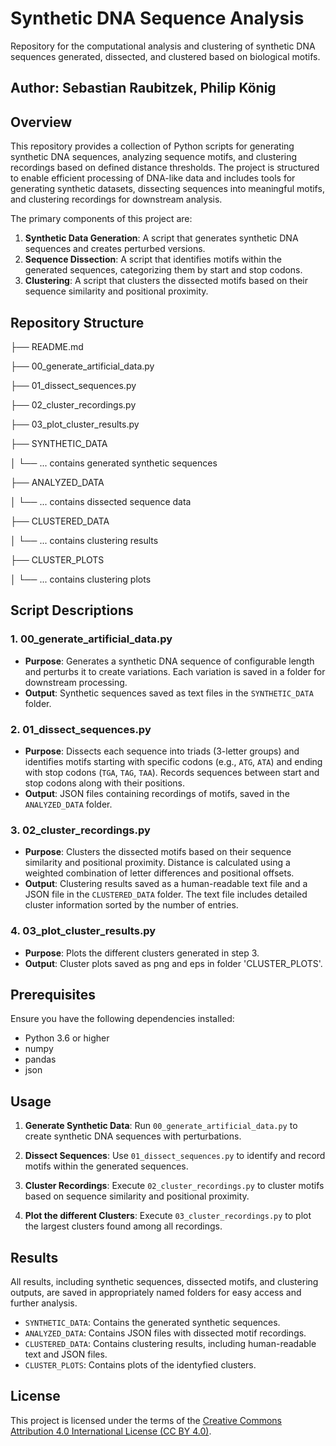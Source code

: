 # Synthetic DNA Sequence Analysis

Repository for the computational analysis and clustering of synthetic DNA sequences generated, dissected, and clustered based on biological motifs.

## Author: Sebastian Raubitzek, Philip König

## Overview

This repository provides a collection of Python scripts for generating synthetic DNA sequences, analyzing sequence motifs, and clustering recordings based on defined distance thresholds. The project is structured to enable efficient processing of DNA-like data and includes tools for generating synthetic datasets, dissecting sequences into meaningful motifs, and clustering recordings for downstream analysis.

The primary components of this project are:

1. **Synthetic Data Generation**: A script that generates synthetic DNA sequences and creates perturbed versions.
2. **Sequence Dissection**: A script that identifies motifs within the generated sequences, categorizing them by start and stop codons.
3. **Clustering**: A script that clusters the dissected motifs based on their sequence similarity and positional proximity.

## Repository Structure

├── README.md

├── 00_generate_artificial_data.py

├── 01_dissect_sequences.py

├── 02_cluster_recordings.py

├── 03_plot_cluster_results.py

├── SYNTHETIC_DATA 

│ └── ... contains generated synthetic sequences 

├── ANALYZED_DATA 

│ └── ... contains dissected sequence data 

├── CLUSTERED_DATA 

│ └── ... contains clustering results

├── CLUSTER_PLOTS

│ └── ... contains clustering plots


## Script Descriptions

### 1. **00_generate_artificial_data.py**
   - **Purpose**: Generates a synthetic DNA sequence of configurable length and perturbs it to create variations. Each variation is saved in a folder for downstream processing.
   - **Output**: Synthetic sequences saved as text files in the `SYNTHETIC_DATA` folder.

### 2. **01_dissect_sequences.py**
   - **Purpose**: Dissects each sequence into triads (3-letter groups) and identifies motifs starting with specific codons (e.g., `ATG`, `ATA`) and ending with stop codons (`TGA`, `TAG`, `TAA`). Records sequences between start and stop codons along with their positions.
   - **Output**: JSON files containing recordings of motifs, saved in the `ANALYZED_DATA` folder.

### 3. **02_cluster_recordings.py**
   - **Purpose**: Clusters the dissected motifs based on their sequence similarity and positional proximity. Distance is calculated using a weighted combination of letter differences and positional offsets.
   - **Output**: Clustering results saved as a human-readable text file and a JSON file in the `CLUSTERED_DATA` folder. The text file includes detailed cluster information sorted by the number of entries.

### 4. **03_plot_cluster_results.py**
   - **Purpose**: Plots the different clusters generated in step 3.
   - **Output**: Cluster plots saved as png and eps in folder 'CLUSTER_PLOTS'.


## Prerequisites

Ensure you have the following dependencies installed:

- Python 3.6 or higher
- numpy
- pandas
- json

## Usage

1. **Generate Synthetic Data**:
   Run `00_generate_artificial_data.py` to create synthetic DNA sequences with perturbations.

2. **Dissect Sequences**:
   Use `01_dissect_sequences.py` to identify and record motifs within the generated sequences.

3. **Cluster Recordings**:
   Execute `02_cluster_recordings.py` to cluster motifs based on sequence similarity and positional proximity.

4. **Plot the different Clusters**:
   Execute `03_cluster_recordings.py` to plot the largest clusters found among all recordings.

## Results

All results, including synthetic sequences, dissected motifs, and clustering outputs, are saved in appropriately named folders for easy access and further analysis.

- `SYNTHETIC_DATA`: Contains the generated synthetic sequences.
- `ANALYZED_DATA`: Contains JSON files with dissected motif recordings.
- `CLUSTERED_DATA`: Contains clustering results, including human-readable text and JSON files.
- `CLUSTER_PLOTS`: Contains plots of the identyfied clusters.


## License

This project is licensed under the terms of the [Creative Commons Attribution 4.0 International License (CC BY 4.0)](http://creativecommons.org/licenses/by/4.0/).
